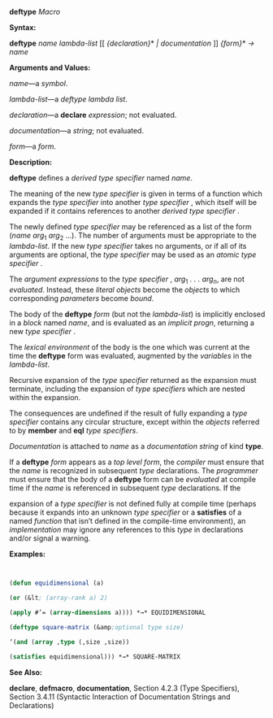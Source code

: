 **deftype** *Macro* 



**Syntax:** 



**deftype** *name lambda-list* [[ *\{declaration\}*\* *| documentation* ]] *\{form\}*\* *→ name* 



**Arguments and Values:** 



*name*—a *symbol*. 



*lambda-list*—a *deftype lambda list*. 



*declaration*—a **declare** *expression*; not evaluated. 



*documentation*—a *string*; not evaluated. 



*form*—a *form*. 



**Description:** 



**deftype** defines a *derived type specifier* named *name*. 



The meaning of the new *type specifier* is given in terms of a function which expands the *type specifier* into another *type specifier* , which itself will be expanded if it contains references to another *derived type specifier* . 



The newly defined *type specifier* may be referenced as a list of the form (*name arg*<sub>1</sub> *arg*<sub>2</sub> ...). The number of arguments must be appropriate to the *lambda-list*. If the new *type specifier* takes no arguments, or if all of its arguments are optional, the *type specifier* may be used as an *atomic type specifier* . 



The <i>argument expressions</i> to the <i>type specifier</i> , <i>arg</i><sub>1</sub> <i>. . . arg<sub>n</sub></i>, are not <i>evaluated</i>. Instead, these <i>literal objects</i> become the <i>objects</i> to which corresponding <i>parameters</i> become <i>bound</i>. 



The body of the **deftype** *form* (but not the *lambda-list*) is implicitly enclosed in a *block* named *name*, and is evaluated as an *implicit progn*, returning a new *type specifier* . 



The *lexical environment* of the body is the one which was current at the time the **deftype** form was evaluated, augmented by the *variables* in the *lambda-list*. 



Recursive expansion of the *type specifier* returned as the expansion must terminate, including the expansion of *type specifiers* which are nested within the expansion. 



The consequences are undefined if the result of fully expanding a *type specifier* contains any circular structure, except within the *objects* referred to by **member** and **eql** *type specifiers*. 



*Documentation* is attached to *name* as a *documentation string* of kind **type**. 



If a **deftype** *form* appears as a *top level form*, the *compiler* must ensure that the *name* is recognized in subsequent *type* declarations. The *programmer* must ensure that the body of a **deftype** form can be *evaluated* at compile time if the *name* is referenced in subsequent *type* declarations. If the  







expansion of a *type specifier* is not defined fully at compile time (perhaps because it expands into an unknown *type specifier* or a **satisfies** of a named *function* that isn’t defined in the compile-time environment), an *implementation* may ignore any references to this *type* in declarations and/or signal a warning. 



**Examples:**
```lisp
 

(defun equidimensional (a) 

(or (&lt; (array-rank a) 2) 

(apply #’= (array-dimensions a)))) *→* EQUIDIMENSIONAL 

(deftype square-matrix (&amp;optional type size) 

‘(and (array ,type (,size ,size)) 

(satisfies equidimensional))) *→* SQUARE-MATRIX 


```
**See Also:** 



**declare**, **defmacro**, **documentation**, Section 4.2.3 (Type Specifiers), Section 3.4.11 (Syntactic Interaction of Documentation Strings and Declarations) 



